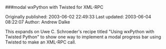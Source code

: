 ###modal wxPython with Twisted for XML-RPC

Originally published: 2003-06-02 22:49:33
Last updated: 2003-06-04 08:22:07
Author: Andrew Dalke

This expands on Uwe C. Schroeder's recipe titled "Using wxPython with Twisted Python" to show one way to implement a modal progress bar using Twisted to make an XML-RPC call.